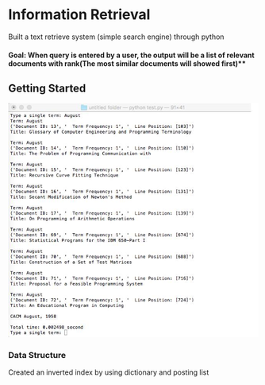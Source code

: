 # Information Retrieval

Built a text retrieve system (simple search engine) through python 

#### Goal:  When query is entered by a user, the output will be a list of relevant documents with rank(The most similar documents will showed first)**


## Getting Started





![alt text](https://github.com/wing9413/Python_InformationRetrieval/blob/master/Pictures/result.png)


### Data Structure

Created an inverted index by using dictionary and posting list





